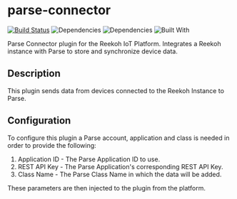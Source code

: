 # parse-connector
[![Build Status](https://travis-ci.org/Reekoh/parse-connector.svg)](https://travis-ci.org/Reekoh/parse-connector)
![Dependencies](https://img.shields.io/david/Reekoh/parse-connector.svg)
![Dependencies](https://img.shields.io/david/dev/Reekoh/parse-connector.svg)
![Built With](https://img.shields.io/badge/built%20with-gulp-red.svg)

Parse Connector plugin for the Reekoh IoT Platform. Integrates a Reekoh instance with Parse to store and synchronize device data.

## Description
This plugin sends data from devices connected to the Reekoh Instance to Parse.

## Configuration
To configure this plugin a Parse account, application and class is needed in order to provide the following:

1. Application ID - The Parse Application ID to use.
2. REST API Key -  The Parse Application's corresponding REST API Key.
3. Class Name - The Parse Class Name in which the data will be added.

These parameters are then injected to the plugin from the platform.